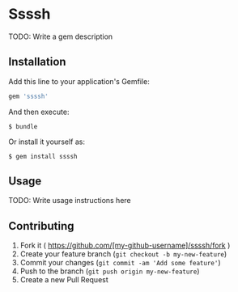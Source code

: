 # Ssssh

TODO: Write a gem description

## Installation

Add this line to your application's Gemfile:

```ruby
gem 'ssssh'
```

And then execute:

    $ bundle

Or install it yourself as:

    $ gem install ssssh

## Usage

TODO: Write usage instructions here

## Contributing

1. Fork it ( https://github.com/[my-github-username]/ssssh/fork )
2. Create your feature branch (`git checkout -b my-new-feature`)
3. Commit your changes (`git commit -am 'Add some feature'`)
4. Push to the branch (`git push origin my-new-feature`)
5. Create a new Pull Request
